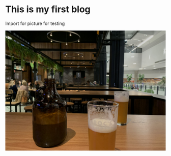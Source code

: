 # This is my first blog



Import for picture for testing

![a9843f4f7b19d0b6421f5ca1397caee](assets/a9843f4f7b19d0b6421f5ca1397caee.jpg)